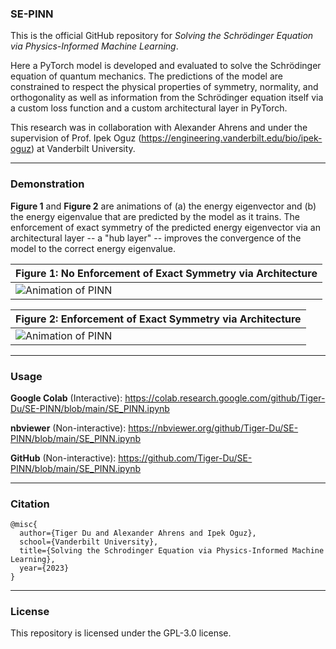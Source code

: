 ### SE-PINN

This is the official GitHub repository for _Solving the Schrödinger Equation via Physics-Informed Machine Learning_.

Here a PyTorch model is developed and evaluated to solve the Schrödinger equation of quantum mechanics. The predictions of the model are constrained to respect the physical properties of symmetry, normality, and orthogonality as well as information from the Schrödinger equation itself via a custom loss function and a custom architectural layer in PyTorch.

This research was in collaboration with Alexander Ahrens and under the supervision of Prof. Ipek Oguz (https://engineering.vanderbilt.edu/bio/ipek-oguz) at Vanderbilt University.

---

### Demonstration

__Figure 1__ and __Figure 2__ are animations of (a) the energy eigenvector and (b) the energy eigenvalue that are predicted by the model as it trains. The enforcement of exact symmetry of the predicted energy eigenvector via an architectural layer -- a "hub layer" -- improves the convergence of the model to the correct energy eigenvalue.

| **Figure 1**: No Enforcement of Exact Symmetry via Architecture |
| --- |
| ![Animation of PINN](assets/animation%20(no%20symmetry).gif) |

| **Figure 2**: Enforcement of Exact Symmetry via Architecture |
| --- |
| ![Animation of PINN](assets/animation.gif) |

---

### Usage

__Google Colab__ (Interactive): https://colab.research.google.com/github/Tiger-Du/SE-PINN/blob/main/SE_PINN.ipynb

__nbviewer__ (Non-interactive): https://nbviewer.org/github/Tiger-Du/SE-PINN/blob/main/SE_PINN.ipynb

__GitHub__ (Non-interactive): https://github.com/Tiger-Du/SE-PINN/blob/main/SE_PINN.ipynb

---

### Citation

```
@misc{
  author={Tiger Du and Alexander Ahrens and Ipek Oguz},
  school={Vanderbilt University},
  title={Solving the Schrodinger Equation via Physics-Informed Machine Learning},
  year={2023}
}
```

---

### License

This repository is licensed under the GPL-3.0 license.
